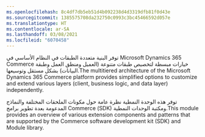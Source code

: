```yaml
---
ms.openlocfilehash: 8c4df7db5eb51d4b092238d4d3319dfb81f0d43e
ms.sourcegitcommit: 1385575708da232750c0993c3bc45466592d057e
ms.translationtype: HT
ms.contentlocale: ar-SA
ms.lasthandoff: 03/08/2021
ms.locfileid: "6070458"
---
```

<span data-ttu-id="ff8f7-101">توفر البنية متعددة الطبقات في النظام الأساسي في Microsoft Dynamics 365 Commerce خيارات مبسطة لتخصيص طبقات متنوعة (العميل ومنطق العمل وطبقة البيانات) بشكل مستقل وتوسيعها.</span><span class="sxs-lookup"><span data-stu-id="ff8f7-101">The multitiered architecture of the Microsoft Dynamics 365 Commerce platform provides simplified options to customize and extend various layers (client, business logic, and data layer) independently.</span></span> 

<span data-ttu-id="ff8f7-102">توفر هذه الوحدة النمطية نظرة عامة حول مكونات الملحقات المختلفة والنماذج المدعومة بعدة تطوير برامج Commerce (‏SDK) ومكتبة الوحدات النمطية.</span><span class="sxs-lookup"><span data-stu-id="ff8f7-102">This module provides an overview of various extension components and patterns that are supported by the Commerce software development kit (SDK) and Module library.</span></span>

